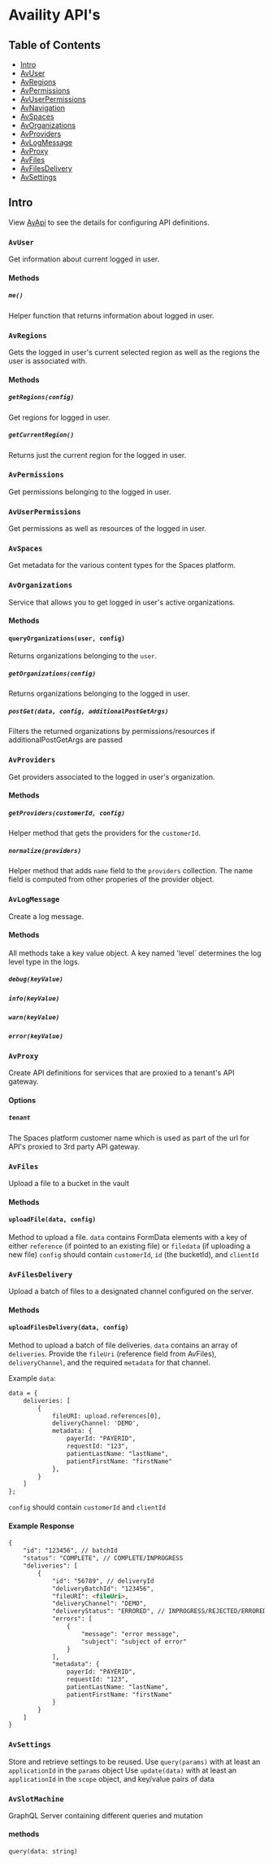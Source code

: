 # Availity API's

## Table of Contents

-   [Intro](#intro)
-   [AvUser](#avuser)
-   [AvRegions](#avregions)
-   [AvPermissions](#avpermissions)
-   [AvUserPermissions](#avuserpermissions)
-   [AvNavigation](#avnavigation)
-   [AvSpaces](#avspaces)
-   [AvOrganizations](#avorganizations)
-   [AvProviders](#avproviders)
-   [AvLogMessage](#avlogmessage)
-   [AvProxy](#avproxy)
-   [AvFiles](#avfiles)
-   [AvFilesDelivery](#avfilesdelivery)
-   [AvSettings](#avsettings)

## Intro

View [AvApi](../../README.md) to see the details for configuring API definitions.

### `AvUser`

Get information about current logged in user.

#### Methods

##### `me()`

Helper function that returns information about logged in user.

### `AvRegions`

Gets the logged in user's current selected region as well as the regions the user is associated with.

#### Methods

##### `getRegions(config)`

Get regions for logged in user.

##### `getCurrentRegion()`

Returns just the current region for the logged in user.

### `AvPermissions`

Get permissions belonging to the logged in user.

### `AvUserPermissions`

Get permissions as well as resources of the logged in user.

### `AvSpaces`

Get metadata for the various content types for the Spaces platform.

### `AvOrganizations`

Service that allows you to get logged in user's active organizations.

#### Methods

#### `queryOrganizations(user, config)`

Returns organizations belonging to the `user`.

##### `getOrganizations(config)`

Returns organizations belonging to the logged in user.

##### `postGet(data, config, additionalPostGetArgs)`

Filters the returned organizations by permissions/resources if additionalPostGetArgs are passed

### `AvProviders`

Get providers associated to the logged in user's organization.

#### Methods

##### `getProviders(customerId, config)`

Helper method that gets the providers for the `customerId`.

##### `normalize(providers)`

Helper method that adds `name` field to the `providers` collection. The name field is computed from other properies of the provider object.

### `AvLogMessage`

Create a log message.

#### Methods

All methods take a key value object. A key named 'level` determines the log level type in the logs.

##### `debug(keyValue)`

##### `info(keyValue)`

##### `warn(keyValue)`

##### `error(keyValue)`

### `AvProxy`

Create API definitions for services that are proxied to a tenant's API gateway.

#### Options

##### `tenant`

The Spaces platform customer name which is used as part of the url for API's proxied to 3rd party API gateway.

### `AvFiles`

Upload a file to a bucket in the vault

#### Methods

#### `uploadFile(data, config)`

Method to upload a file. `data` contains FormData elements with a key of either `reference` (if pointed to an existing file) or `filedata` (if uploading a new file)
`config` should contain `customerId`, `id` (the bucketId), and `clientId`

### `AvFilesDelivery`

Upload a batch of files to a designated channel configured on the server.

#### Methods

#### `uploadFilesDelivery(data, config)`

Method to upload a batch of file deliveries. `data` contains an array of `deliveries`. Provide the `fileUri` (reference field from AvFiles), `deliveryChannel`, and the required `metadata` for that channel.

Example `data`:

```html
data = {
    deliveries: [
        {
            fileURI: upload.references[0],
            deliveryChannel: 'DEMO',
            metadata: {
                payerId: "PAYERID",
                requestId: "123",
                patientLastName: "lastName",
                patientFirstName: "firstName"
            },
        }
    ]
};
```

`config` should contain `customerId` and `clientId`

#### Example Response

```html
{
    "id": "123456", // batchId
    "status": "COMPLETE", // COMPLETE/INPROGRESS
    "deliveries": [
        {
            "id": "56789", // deliveryId
            "deliveryBatchId": "123456",
            "fileURI": <fileUri>,
            "deliveryChannel": "DEMO",
            "deliveryStatus": "ERRORED", // INPROGRESS/REJECTED/ERRORED/DELIVERED
            "errors": [
                {
                    "message": "error message",
                    "subject": "subject of error"
                }
            ],
            "metadata": {
                payerId: "PAYERID",
                requestId: "123",
                patientLastName: "lastName",
                patientFirstName: "firstName"
            }
        }
    ]
}
```

### `AvSettings`

Store and retrieve settings to be reused.
Use `query(params)` with at least an `applicationId` in the `params` object
Use `update(data)` with at least an `applicationId` in the `scope` object, and key/value pairs of data

### `AvSlotMachine`

GraphQL Server containing different queries and mutation

#### methods

`query(data: string)`
